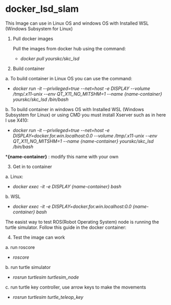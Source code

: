 # docker_lsd_slam

This Image can use in Linux OS and windows OS with Installed WSL (Windows Subsystem for Linux) 

1. Pull docker images 

   Pull the images from docker hub using the command:

   - *docker pull yourskc/skc_lsd*


2. Build container

  a. To build container in Linux OS you can use the command:

  - *docker run -it --privileged=true --net=host -e DISPLAY --volume /tmp/.x11-unix --env QT_X11_NO_MITSHM=1 --name {name-container} yourskc/skc_lsd /bin/bash*

  b. To build container in windows OS with Installed WSL (Windows Subsystem for Linux) or using CMD you must install Xserver such as in here I use X410:

  - *docker run -it --privileged=true --net=host -e DISPLAY=docker.for.win.localhost:0.0 --volume /tmp/.x11-unix --env QT_X11_NO_MITSHM=1 --name {name-container} yourskc/skc_lsd /bin/bash*

***{name-container}** : modify this name with your own

3. Get in to container

  a. Linux:

  - *docker exec -it -e DISPLAY {name-container} bash*

  b. WSL

  - *docker exec -it -e DISPLAY=docker.for.win.localhost:0.0 {name-container} bash*

  The easist way to test ROS(Robot Operating System) node is running the turtle simulator. Follow this guide in the docker container:
  
4. Test the image can work

  a. run roscore

  - *roscore*

  b. run turtle simulator

  - *rosrun turtlesim turtlesim_node*

  c. run turtle key controller, use arrow keys to make the movements

  - *rosrun turtlesim turtle_teleop_key*


